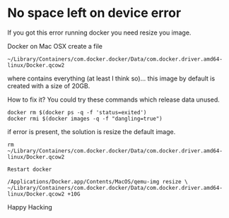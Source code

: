 # No space left on device error

If you got this error running docker you need resize you image.

Docker on Mac OSX create a file 
```
~/Library/Containers/com.docker.docker/Data/com.docker.driver.amd64-linux/Docker.qcow2
``` 
where contains everything (at least I think so)... this image by default is created with a size of 20GB.

How to fix it?
You could try these commands which release data unused. 

```
docker rm $(docker ps -q -f 'status=exited')
docker rmi $(docker images -q -f "dangling=true")
```

if error is present, the solution is resize the default image.

```
rm ~/Library/Containers/com.docker.docker/Data/com.docker.driver.amd64-linux/Docker.qcow2
```

```
Restart docker
```

```
/Applications/Docker.app/Contents/MacOS/qemu-img resize \ 
~/Library/Containers/com.docker.docker/Data/com.docker.driver.amd64-linux/Docker.qcow2 +10G
```

Happy Hacking
